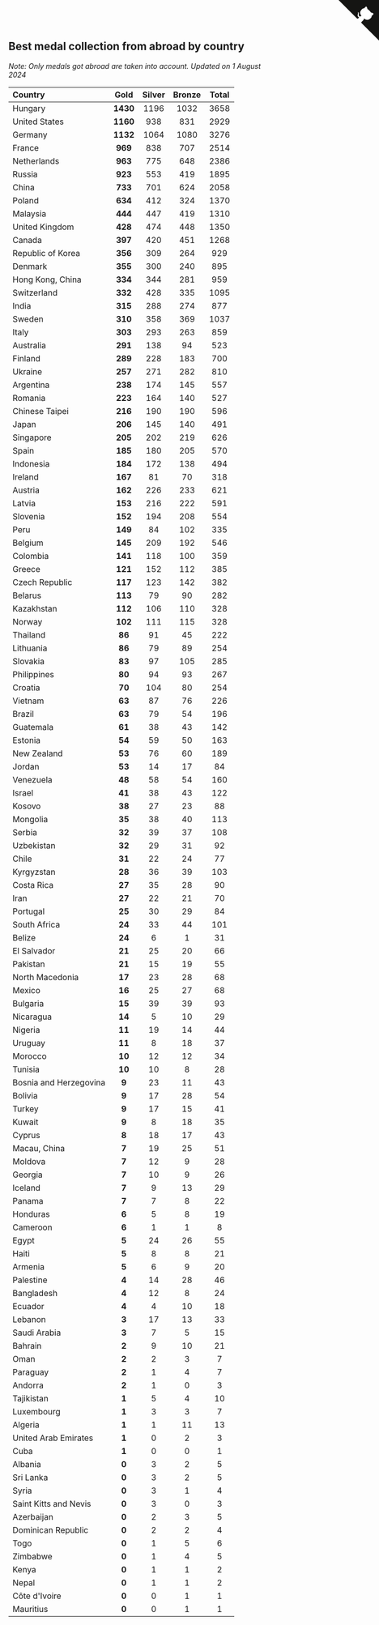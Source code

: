 ## Best medal collection from abroad by country

*Note: Only medals got abroad are taken into account.*
*Updated on  1 August 2024*

| Country | Gold | Silver | Bronze | Total |
| :--- | :--: | :--: | :--: | :--: |
| Hungary | **1430** | 1196 | 1032 | 3658 |
| United States | **1160** | 938 | 831 | 2929 |
| Germany | **1132** | 1064 | 1080 | 3276 |
| France | **969** | 838 | 707 | 2514 |
| Netherlands | **963** | 775 | 648 | 2386 |
| Russia | **923** | 553 | 419 | 1895 |
| China | **733** | 701 | 624 | 2058 |
| Poland | **634** | 412 | 324 | 1370 |
| Malaysia | **444** | 447 | 419 | 1310 |
| United Kingdom | **428** | 474 | 448 | 1350 |
| Canada | **397** | 420 | 451 | 1268 |
| Republic of Korea | **356** | 309 | 264 | 929 |
| Denmark | **355** | 300 | 240 | 895 |
| Hong Kong, China | **334** | 344 | 281 | 959 |
| Switzerland | **332** | 428 | 335 | 1095 |
| India | **315** | 288 | 274 | 877 |
| Sweden | **310** | 358 | 369 | 1037 |
| Italy | **303** | 293 | 263 | 859 |
| Australia | **291** | 138 | 94 | 523 |
| Finland | **289** | 228 | 183 | 700 |
| Ukraine | **257** | 271 | 282 | 810 |
| Argentina | **238** | 174 | 145 | 557 |
| Romania | **223** | 164 | 140 | 527 |
| Chinese Taipei | **216** | 190 | 190 | 596 |
| Japan | **206** | 145 | 140 | 491 |
| Singapore | **205** | 202 | 219 | 626 |
| Spain | **185** | 180 | 205 | 570 |
| Indonesia | **184** | 172 | 138 | 494 |
| Ireland | **167** | 81 | 70 | 318 |
| Austria | **162** | 226 | 233 | 621 |
| Latvia | **153** | 216 | 222 | 591 |
| Slovenia | **152** | 194 | 208 | 554 |
| Peru | **149** | 84 | 102 | 335 |
| Belgium | **145** | 209 | 192 | 546 |
| Colombia | **141** | 118 | 100 | 359 |
| Greece | **121** | 152 | 112 | 385 |
| Czech Republic | **117** | 123 | 142 | 382 |
| Belarus | **113** | 79 | 90 | 282 |
| Kazakhstan | **112** | 106 | 110 | 328 |
| Norway | **102** | 111 | 115 | 328 |
| Thailand | **86** | 91 | 45 | 222 |
| Lithuania | **86** | 79 | 89 | 254 |
| Slovakia | **83** | 97 | 105 | 285 |
| Philippines | **80** | 94 | 93 | 267 |
| Croatia | **70** | 104 | 80 | 254 |
| Vietnam | **63** | 87 | 76 | 226 |
| Brazil | **63** | 79 | 54 | 196 |
| Guatemala | **61** | 38 | 43 | 142 |
| Estonia | **54** | 59 | 50 | 163 |
| New Zealand | **53** | 76 | 60 | 189 |
| Jordan | **53** | 14 | 17 | 84 |
| Venezuela | **48** | 58 | 54 | 160 |
| Israel | **41** | 38 | 43 | 122 |
| Kosovo | **38** | 27 | 23 | 88 |
| Mongolia | **35** | 38 | 40 | 113 |
| Serbia | **32** | 39 | 37 | 108 |
| Uzbekistan | **32** | 29 | 31 | 92 |
| Chile | **31** | 22 | 24 | 77 |
| Kyrgyzstan | **28** | 36 | 39 | 103 |
| Costa Rica | **27** | 35 | 28 | 90 |
| Iran | **27** | 22 | 21 | 70 |
| Portugal | **25** | 30 | 29 | 84 |
| South Africa | **24** | 33 | 44 | 101 |
| Belize | **24** | 6 | 1 | 31 |
| El Salvador | **21** | 25 | 20 | 66 |
| Pakistan | **21** | 15 | 19 | 55 |
| North Macedonia | **17** | 23 | 28 | 68 |
| Mexico | **16** | 25 | 27 | 68 |
| Bulgaria | **15** | 39 | 39 | 93 |
| Nicaragua | **14** | 5 | 10 | 29 |
| Nigeria | **11** | 19 | 14 | 44 |
| Uruguay | **11** | 8 | 18 | 37 |
| Morocco | **10** | 12 | 12 | 34 |
| Tunisia | **10** | 10 | 8 | 28 |
| Bosnia and Herzegovina | **9** | 23 | 11 | 43 |
| Bolivia | **9** | 17 | 28 | 54 |
| Turkey | **9** | 17 | 15 | 41 |
| Kuwait | **9** | 8 | 18 | 35 |
| Cyprus | **8** | 18 | 17 | 43 |
| Macau, China | **7** | 19 | 25 | 51 |
| Moldova | **7** | 12 | 9 | 28 |
| Georgia | **7** | 10 | 9 | 26 |
| Iceland | **7** | 9 | 13 | 29 |
| Panama | **7** | 7 | 8 | 22 |
| Honduras | **6** | 5 | 8 | 19 |
| Cameroon | **6** | 1 | 1 | 8 |
| Egypt | **5** | 24 | 26 | 55 |
| Haiti | **5** | 8 | 8 | 21 |
| Armenia | **5** | 6 | 9 | 20 |
| Palestine | **4** | 14 | 28 | 46 |
| Bangladesh | **4** | 12 | 8 | 24 |
| Ecuador | **4** | 4 | 10 | 18 |
| Lebanon | **3** | 17 | 13 | 33 |
| Saudi Arabia | **3** | 7 | 5 | 15 |
| Bahrain | **2** | 9 | 10 | 21 |
| Oman | **2** | 2 | 3 | 7 |
| Paraguay | **2** | 1 | 4 | 7 |
| Andorra | **2** | 1 | 0 | 3 |
| Tajikistan | **1** | 5 | 4 | 10 |
| Luxembourg | **1** | 3 | 3 | 7 |
| Algeria | **1** | 1 | 11 | 13 |
| United Arab Emirates | **1** | 0 | 2 | 3 |
| Cuba | **1** | 0 | 0 | 1 |
| Albania | **0** | 3 | 2 | 5 |
| Sri Lanka | **0** | 3 | 2 | 5 |
| Syria | **0** | 3 | 1 | 4 |
| Saint Kitts and Nevis | **0** | 3 | 0 | 3 |
| Azerbaijan | **0** | 2 | 3 | 5 |
| Dominican Republic | **0** | 2 | 2 | 4 |
| Togo | **0** | 1 | 5 | 6 |
| Zimbabwe | **0** | 1 | 4 | 5 |
| Kenya | **0** | 1 | 1 | 2 |
| Nepal | **0** | 1 | 1 | 2 |
| Côte d'Ivoire | **0** | 0 | 1 | 1 |
| Mauritius | **0** | 0 | 1 | 1 |


<a href="https://github.com/jonatanklosko/wca_statistics" class="github-corner" aria-label="View source on Github"><svg width="80" height="80" viewBox="0 0 250 250" style="fill:#151513; color:#fff; position: absolute; top: 0; border: 0; right: 0;" aria-hidden="true"><path d="M0,0 L115,115 L130,115 L142,142 L250,250 L250,0 Z"></path><path d="M128.3,109.0 C113.8,99.7 119.0,89.6 119.0,89.6 C122.0,82.7 120.5,78.6 120.5,78.6 C119.2,72.0 123.4,76.3 123.4,76.3 C127.3,80.9 125.5,87.3 125.5,87.3 C122.9,97.6 130.6,101.9 134.4,103.2" fill="currentColor" style="transform-origin: 130px 106px;" class="octo-arm"></path><path d="M115.0,115.0 C114.9,115.1 118.7,116.5 119.8,115.4 L133.7,101.6 C136.9,99.2 139.9,98.4 142.2,98.6 C133.8,88.0 127.5,74.4 143.8,58.0 C148.5,53.4 154.0,51.2 159.7,51.0 C160.3,49.4 163.2,43.6 171.4,40.1 C171.4,40.1 176.1,42.5 178.8,56.2 C183.1,58.6 187.2,61.8 190.9,65.4 C194.5,69.0 197.7,73.2 200.1,77.6 C213.8,80.2 216.3,84.9 216.3,84.9 C212.7,93.1 206.9,96.0 205.4,96.6 C205.1,102.4 203.0,107.8 198.3,112.5 C181.9,128.9 168.3,122.5 157.7,114.1 C157.9,116.9 156.7,120.9 152.7,124.9 L141.0,136.5 C139.8,137.7 141.6,141.9 141.8,141.8 Z" fill="currentColor" class="octo-body"></path></svg></a><style>.github-corner:hover .octo-arm{animation:octocat-wave 560ms ease-in-out}@keyframes octocat-wave{0%,100%{transform:rotate(0)}20%,60%{transform:rotate(-25deg)}40%,80%{transform:rotate(10deg)}}@media (max-width:500px){.github-corner:hover .octo-arm{animation:none}.github-corner .octo-arm{animation:octocat-wave 560ms ease-in-out}}</style>
